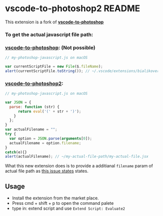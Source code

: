 # vscode-to-photoshop2 README

This extension is a fork of **[vscode-to-photoshop](https://github.com/bialikover/vscode-to-photoshop)**



### To get the actual javascript file path:

### [vscode-to-photoshop](https://github.com/bialikover/vscode-to-photoshop): (Not possible)

```js
// my-photoshop-javascript.js on macOS

var currentScriptFile = new File($.fileName);
alert(currentScriptFile.toString()); // ~/.vscode/extensions/bialikover.vscode-to-photoshop-0.0.3/out/src/tmp_file.jsx
```

### [vscode-to-photoshop2](https://github.com/edwardfxiao/vscode-to-photoshop2):
```js
// my-photoshop-javascript.js on macOS

var JSON = {
  parse: function (str) {
      return eval('(' + str + ')');
    }
  };
}
var actualFilename = "";
try {
  var option = JSON.parse(arguments[0]);
  actualFilename = option.filename;
}
catch(e){}
alert(actualFilename); // ~/my-actual-file-path/my-actual-file.jsx
```



What this new extension does is to provide a additianal `filename` param of actual file path as [this issue states](https://github.com/bialikover/vscode-to-photoshop/issues/3) states.

## Usage
- Install the extension from the market place.
- Press cmd + shift + p to open the command palete
- type in: extend script and use `Extend Script: Evaluate2`
